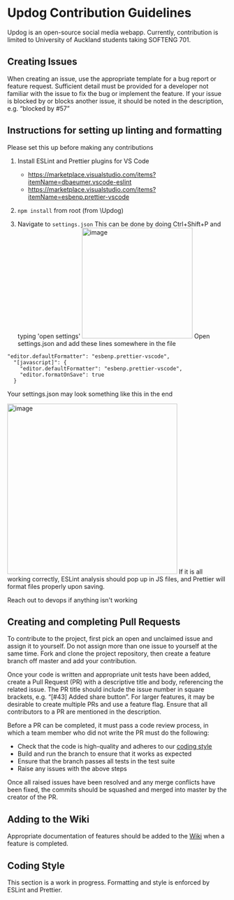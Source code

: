# Updog Contribution Guidelines

Updog is an open-source social media webapp. Currently, contribution is limited to University of Auckland students taking SOFTENG 701.

## Creating Issues

When creating an issue, use the appropriate template for a bug report or feature request. Sufficient detail must be provided for a developer not familiar with the issue to fix the bug or implement the feature.
If your issue is blocked by or blocks another issue, it should be noted in the description, e.g. “blocked by #57”

## Instructions for setting up linting and formatting

Please set this up before making any contributions

1. Install ESLint and Prettier plugins for VS Code

    - https://marketplace.visualstudio.com/items?itemName=dbaeumer.vscode-eslint
    - https://marketplace.visualstudio.com/items?itemName=esbenp.prettier-vscode

2. `npm install` from root (from \Updog)
3. Navigate to `settings.json`
   This can be done by doing Ctrl+Shift+P and typing 'open settings'
   <img width="253" alt="image" src="https://user-images.githubusercontent.com/61653096/157187749-e441e3fc-c4e2-47b2-995d-679c890abb4c.png">
   Open settings.json and add these lines somewhere in the file

```
"editor.defaultFormatter": "esbenp.prettier-vscode",
  "[javascript]": {
    "editor.defaultFormatter": "esbenp.prettier-vscode",
    "editor.formatOnSave": true
  }
```

Your settings.json may look something like this in the end

<img width="389" alt="image" src="https://user-images.githubusercontent.com/61653096/157187944-e5f03443-92c3-446f-a64d-1b4fb14f005b.png">
If it is all working correctly, ESLint analysis should pop up in JS files, and Prettier will format files properly upon saving.

Reach out to devops if anything isn't working

## Creating and completing Pull Requests

To contribute to the project, first pick an open and unclaimed issue and assign it to yourself. Do not assign more than one issue to yourself at the same time.
Fork and clone the project repository, then create a feature branch off master and add your contribution.

Once your code is written and appropriate unit tests have been added, create a Pull Request (PR) with a descriptive title and body, referencing the related issue. The PR title should include the issue number in square brackets, e.g. “[#43] Added share button”. For larger features, it may be desirable to create multiple PRs and use a feature flag. Ensure that all contributors to a PR are mentioned in the description.

Before a PR can be completed, it must pass a code review process, in which a team member who did not write the PR must do the following:

-   Check that the code is high-quality and adheres to our [coding style](#coding-style)
-   Build and run the branch to ensure that it works as expected
-   Ensure that the branch passes all tests in the test suite
-   Raise any issues with the above steps

Once all raised issues have been resolved and any merge conflicts have been fixed, the commits should be squashed and merged into master by the creator of the PR.

## Adding to the Wiki

Appropriate documentation of features should be added to the [Wiki](https://github.com/SE701Team2/Updog/wiki) when a feature is completed.

## Coding Style

This section is a work in progress.
Formatting and style is enforced by ESLint and Prettier.
